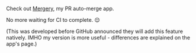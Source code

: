 Check out [Mergery](https://github.com/apps/mergery), my PR auto-merge app.

No more waiting for CI to complete. 😌

(This was developed before GitHub announced they will add this feature natively. IMHO my version is more useful - differences are explained on the app's page.)
